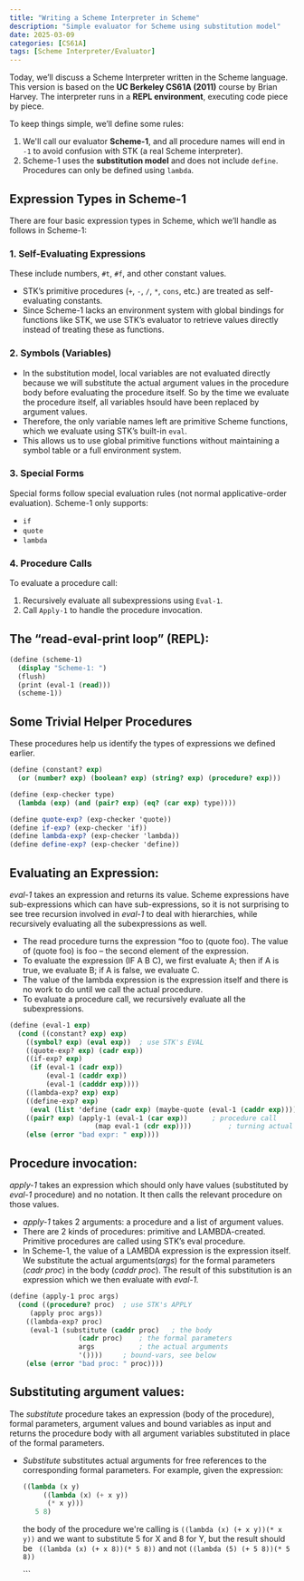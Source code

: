 ```yaml
---
title: "Writing a Scheme Interpreter in Scheme"
description: "Simple evaluator for Scheme using substitution model"
date: 2025-03-09
categories: [CS61A]
tags: [Scheme Interpreter/Evaluator]
---
```


<p>Today, we’ll discuss a Scheme Interpreter written in the Scheme language. This version is based on the <strong>UC Berkeley CS61A (2011)</strong> course by Brian Harvey. The interpreter runs in a <strong>REPL environment</strong>, executing code piece by piece.</p>

<p>To keep things simple, we’ll define some rules:</p>

<ol>
  <li>We'll call our evaluator <strong>Scheme-1</strong>, and all procedure names will end in <code>-1</code> to avoid confusion with STK (a real Scheme interpreter).</li>
  <li>Scheme-1 uses the <strong>substitution model</strong> and does not include <code>define</code>. Procedures can only be defined using <code>lambda</code>.</li>
</ol>

<h2>Expression Types in Scheme-1</h2>

<p>There are four basic expression types in Scheme, which we’ll handle as follows in Scheme-1:</p>

<h3>1. Self-Evaluating Expressions</h3>

<p>These include numbers, <code>#t</code>, <code>#f</code>, and other constant values.</p>

<ul>
  <li>STK’s primitive procedures (<code>+</code>, <code>-</code>, <code>/</code>, <code>*</code>, <code>cons</code>, etc.) are treated as self-evaluating constants.</li>
  <li>Since Scheme-1 lacks an environment system with global bindings for functions like STK, we use STK’s evaluator to retrieve values directly instead of treating these as functions.</li>
</ul>

<h3>2. Symbols (Variables)</h3>

<ul>
  <li>In the substitution model, local variables are not evaluated directly because we will substitute the actual argument values in the procedure body before evaluating the procedure itself. So by the time we evaluate the procedure itself, all variables hsould have been replaced by argument values. </li>
  <li>Therefore, the only variable names left are primitive Scheme functions, which we evaluate using STK’s built-in <code>eval</code>.</li>
  <li>This allows us to use global primitive functions without maintaining a symbol table or a full environment system.</li>
</ul>

<h3>3. Special Forms</h3>

<p>Special forms follow special evaluation rules (not normal applicative-order evaluation). Scheme-1 only supports:</p>

<ul>
  <li><code>if</code></li>
  <li><code>quote</code></li>
  <li><code>lambda</code></li>
</ul>

<h3>4. Procedure Calls</h3>

<p>To evaluate a procedure call:</p>

<ol>
  <li>Recursively evaluate all subexpressions using <code>Eval-1</code>.</li>
  <li>Call <code>Apply-1</code> to handle the procedure invocation.</li>
</ol>

<h2>The “read-eval-print loop” (REPL):</h2>

```scheme
(define (scheme-1)
  (display "Scheme-1: ")
  (flush)
  (print (eval-1 (read)))
  (scheme-1))
```

<h2>Some Trivial Helper Procedures</h2>

<p>These procedures help us identify the types of expressions we defined earlier.</p>

```scheme
(define (constant? exp)
  (or (number? exp) (boolean? exp) (string? exp) (procedure? exp)))

(define (exp-checker type)
  (lambda (exp) (and (pair? exp) (eq? (car exp) type))))

(define quote-exp? (exp-checker 'quote))
(define if-exp? (exp-checker 'if))
(define lambda-exp? (exp-checker 'lambda))
(define define-exp? (exp-checker 'define))
```

<h2>Evaluating an Expression:</h2>

<p><i>eval-1</i> takes an expression and returns its value. Scheme expressions have sub-expressions which can have sub-expressions, so it is not surprising to see tree recursion involved in <i>eval-1</i> to deal with hierarchies, while recursively evaluating all the subexpressions as well. </p>

<ul>
  <li>The read procedure turns the expression “foo to (quote foo). The value of (quote foo) is foo – the second element of the expression.</li>
  <li>To evaluate the expression (IF A B C), we first evaluate A; then if A is true, we evaluate B; if A is false, we evaluate C.</li>
  <li>The value of the lambda expression is the expression itself and there is no work to do until we call the actual procedure. </li>
  <li>To evaluate a procedure call, we recursively evaluate all the subexpressions. </li>
</ul>

```scheme
(define (eval-1 exp)
  (cond ((constant? exp) exp) 
	((symbol? exp) (eval exp))	; use STK's EVAL
	((quote-exp? exp) (cadr exp))
	((if-exp? exp)
	 (if (eval-1 (cadr exp))
	     (eval-1 (caddr exp))
	     (eval-1 (cadddr exp))))
	((lambda-exp? exp) exp)
	((define-exp? exp)
	 (eval (list 'define (cadr exp) (maybe-quote (eval-1 (caddr exp))))))
	((pair? exp) (apply-1 (eval-1 (car exp))      ; procedure call
			         (map eval-1 (cdr exp))))         ; turning actual argument expressions into argument values by tree recursion
	(else (error "bad expr: " exp))))
```

<h2>Procedure invocation:</h2>

<p><i>apply-1</i> takes an expression which should only have values (substituted by <i>eval-1</i> procedure) and no notation. It then calls the relevant procedure on those values. </p>

<ul>
  <li><i>apply-1</i> takes 2 arguments: a procedure and a list of argument values.</li>
  <li>There are 2 kinds of procedures: primitive and LAMBDA-created. Primitive procedures are called using STK’s eval procedure.</li>
  <li>In Scheme-1, the value of a LAMBDA expression is the expression itself. We substitute the actual arguments(<i>args</i>) for the formal parameters (<i>cadr proc</i>) in the body (<i>caddr proc</i>). The result of this substitution is an expression which we then evaluate with <i>eval-1.</i></li>
</ul>

```scheme
(define (apply-1 proc args)
  (cond ((procedure? proc)	; use STK's APPLY
	 (apply proc args))
	((lambda-exp? proc)
	 (eval-1 (substitute (caddr proc)   ; the body
			     (cadr proc)    ; the formal parameters
			     args           ; the actual arguments
			     '())))	    ; bound-vars, see below
	(else (error "bad proc: " proc))))
```

<h2>Substituting argument values:</h2>

<p>The <i>substitute</i> procedure takes an expression (body of the procedure), formal parameters, argument values and bound variables as input and returns the procedure body with all argument variables substituted in place of the formal parameters. </p>

<ul>
  <li><i>Substitute</i> substitutes actual arguments for free references to the corresponding formal parameters. For example, given the expression:

  ```scheme
  ((lambda (x y)
	   ((lambda (x) (+ x y))
	    (* x y)))
	 5 8)
  ```
  
  <p>the body of the procedure we're calling is <code>((lambda (x) (+ x y))(* x y))</code> and we want to substitute 5 for X and 8 for Y, but the result should be <code> ((lambda (x) (+ x 8))(* 5 8))</code> and not  <code>((lambda (5) (+ 5 8))(* 5 8))</code> </li>
```


